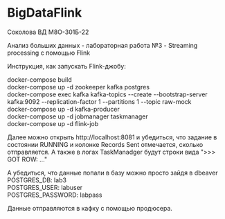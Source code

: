 # BigDataFlink

Соколова ВД М8О-301Б-22

Анализ больших данных - лабораторная работа №3 - Streaming processing с помощью Flink

Инструкция, как запускать Flink-джобу:

docker-compose build  
docker-compose up -d zookeeper kafka postgres  
docker-compose exec kafka kafka-topics --create --bootstrap-server kafka:9092 --replication-factor 1 --partitions 1 --topic raw-mock  
docker-compose up -d kafka-producer  
docker-compose up -d jobmanager taskmanager  
docker-compose up -d flink-job  

Далее можно открыть http://localhost:8081 и убедиться, что задание в состоянии RUNNING и колонке Records Sent отмечается, сколько отправляется. А также в логах TaskManadger будут строки вида ">>> GOT ROW: …"

А убедиться, что данные попали в базу можно просто зайдя в dbeaver  
      POSTGRES_DB: lab3  
      POSTGRES_USER: labuser  
      POSTGRES_PASSWORD: labpass  

Данные отправляются в кафку с помощью продюсера.
